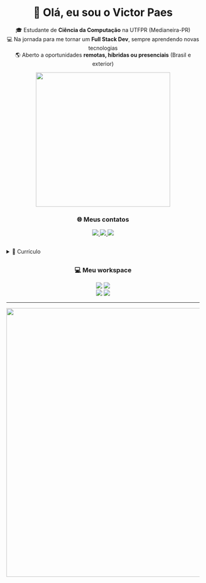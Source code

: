 <h1 align='center'>
  👋 Olá, eu sou o Victor Paes
</h1>

<p align='center'>
🎓 Estudante de <b>Ciência da Computação</b> na UTFPR (Medianeira-PR) <br>
💻 Na jornada para me tornar um <b>Full Stack Dev</b>, sempre aprendendo novas tecnologias <br>
🌎 Aberto a oportunidades <b>remotas, híbridas ou presenciais</b> (Brasil e exterior) <br>
</p>

<p align='center'>
  <a href="#"><img src="https://github-readme-stats.vercel.app/api?username=VctPaes&show_icons=true&count_private=true&theme=dark" width="350"></a>
</p>

<h3 align='center'>
  🌐 Meus contatos
</h3>

<p align='center'>
  <a href="https://linkedin.com/in/victorpaesdev">
    <img src="https://img.shields.io/badge/LinkedIn-0077B5?style=for-the-badge&logo=linkedin&logoColor=white" />
  </a>
  <a href="mailto:victor.luiz.paes@gmail.com">
    <img src="https://img.shields.io/badge/-Email-D14836?style=for-the-badge&logo=gmail&logoColor=white" />
  </a>
  <a href="https://github.com/VctPaes">
    <img src="https://img.shields.io/badge/-GitHub-181717?style=for-the-badge&logo=github&logoColor=white" />
  </a>
</p>

##
<details>
  <summary>📃 Currículo</summary>

## Educação

- 📖 **Ciência da Computação**\
📆 Março 2024 - Dezembro 2027\
📍 **Universidade Federal do Paraná** - Medianeira, Brasil

## Projetos Relevantes
<!--  
- 📇 **Agenda de Contatos** – CRUD em **C# e SQL Server**, interface em Windows Forms  
- ☁️ **Aplicativo de Clima** – Consumo de API externa (OpenWeatherMap) com **JavaScript**  
- 📚 **Sistema de Biblioteca** – Aplicação desktop em **C#** para gerenciamento de empréstimos 
--> 
- 🐲 **Jogo de Captura de Monstros** – Aplicação de terminal em **C#** com captura de monstros, treinadores e usuários

## Tecnologias & Ferramentas


<p align='center'>
  <img src="https://img.shields.io/badge/-Java-007396?style=for-the-badge&logo=java&logoColor=white" />
  <img src="https://img.shields.io/badge/-JavaScript-F7DF1E?style=for-the-badge&logo=javascript&logoColor=black" />
  <img src="https://img.shields.io/badge/HTML5-E34F26?style=for-the-badge&logo=html5&logoColor=white" />
  <img src="https://img.shields.io/badge/-SQL-4479A1?style=for-the-badge&logo=mysql&logoColor=white" />
  <img src="https://img.shields.io/badge/-C-00599C?style=for-the-badge&logo=c&logoColor=white" />
  <img src="https://img.shields.io/badge/-C%23-239120?style=for-the-badge&logo=csharp&logoColor=white" />
  <img src="https://img.shields.io/badge/-Python-3776AB?style=for-the-badge&logo=python&logoColor=white" />
  <img src="https://img.shields.io/badge/Flutter-02569B?style=for-the-badge&logo=flutter&logoColor=white" />
  <br>
  <img src="https://img.shields.io/badge/-Git-F05032?style=for-the-badge&logo=git&logoColor=white" />
  <img src="https://img.shields.io/badge/-VSCode-007ACC?style=for-the-badge&logo=visual-studio-code&logoColor=white" />
</p>

<!--
<div align="center">
  <img src="https://cdn.jsdelivr.net/gh/devicons/devicon/icons/java/java-original.svg" height="60" alt="java logo"  />
  <img width="12" />
  <img src="https://cdn.jsdelivr.net/gh/devicons/devicon/icons/javascript/javascript-original.svg" height="60" alt="javascript logo"  />
  <img width="12" />
  <img src="https://cdn.jsdelivr.net/gh/devicons/devicon/icons/html5/html5-original.svg" height="60" alt="html5 logo"  />
  <img width="12" />
  <img src="https://skillicons.dev/icons?i=py" height="60" alt="python logo"  />
  <img width="12" />
  <img src="https://cdn.jsdelivr.net/gh/devicons/devicon/icons/c/c-original.svg" height="60" alt="c logo"  />
  <img width="12" />
  <img src="https://cdn.jsdelivr.net/gh/devicons/devicon/icons/csharp/csharp-original.svg" height="60" alt="csharp logo"  />
  <img width="12" />
  <img src="https://cdn.jsdelivr.net/gh/devicons/devicon/icons/mysql/mysql-original.svg" height="60" alt="mysql logo"  />
  <img width="12" />
  <img src="https://cdn.jsdelivr.net/gh/devicons/devicon/icons/flutter/flutter-original.svg" height="60" alt="flutter logo"  />
  <img width="12" />
  <br>
  <img src="https://cdn.jsdelivr.net/gh/devicons/devicon/icons/vscode/vscode-original.svg" height="60" alt="vscode logo"  />
  <img width="12" />
  <img src="https://cdn.jsdelivr.net/gh/devicons/devicon/icons/git/git-original.svg" height="60" alt="git logo"  />
  <img width="12" />
</div>
-->


</details>

##
<h3 align='center'>
  💻 Meu workspace
</h3>

<p align='center'>
  <img src="https://img.shields.io/badge/%20Ryzen_7_5700X-ED1C24?style=for-the-badge&logo=amd&logoColor=white&labelColor=000000" />
  <img src="https://img.shields.io/badge/%20Radeon_RX_6750_XT-ED1C24?style=for-the-badge&logo=amd&logoColor=white&labelColor=000000" /> <br>
  <img src="https://img.shields.io/badge/RAM-32GB-%230071C5.svg?&style=for-the-badge&logoColor=white&labelColor=000000" />
  <img src="https://img.shields.io/badge/windows-%230078D6.svg?&style=for-the-badge&logo=windows&logoColor=white" />
</p>

---
<p align='center'>
  <img src="https://media1.giphy.com/media/v1.Y2lkPTc5MGI3NjExbjlzbzBzZnVscWdzazlyc2pvaG54eGptOWE3NTk2NXJ0dGhkMW4xdyZlcD12MV9pbnRlcm5hbF9naWZfYnlfaWQmY3Q9Zw/csNQvTLYeV1nHBNGOh/giphy.gif" width="700">
</p>
